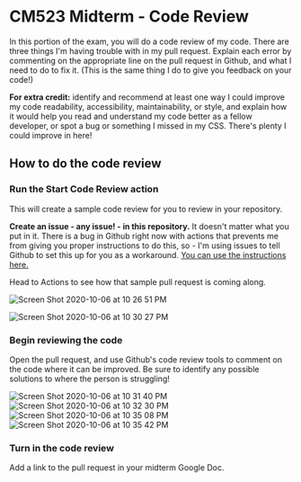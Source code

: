 # CM523 Midterm - Code Review

In this portion of the exam, you will do a code review of my code. There are three things I'm having trouble with in my pull request. Explain each error by commenting on the appropriate line on the pull request in Github, and what I need to do to fix it. (This is the same thing I do to give you feedback on your code!)

**For extra credit:** identify and recommend at least one way I could improve my code readability, accessibility, maintainability, or style, and explain how it would help you read and understand my code better as a fellow developer, or spot a bug or something I missed in my CSS. There's plenty I could improve in here!

## How to do the code review

### Run the Start Code Review action

This will create a sample code review for you to review in your repository. 

**Create an issue - any issue! - in this repository.** It doesn't matter what you put in it. There is a bug in Github right now with actions that prevents me from giving you proper instructions to do this, so - I'm using issues to tell Github to set this up for you as a workaround. [You can use the instructions here.](https://docs.github.com/en/free-pro-team@latest/github/managing-your-work-on-github/creating-an-issue)

Head to Actions to see how that sample pull request is coming along.

<!--For more details, see [Manually running a workflow](https://docs.github.com/en/free-pro-team@latest/actions/managing-workflow-runs/manually-running-a-workflow)-->

![Screen Shot 2020-10-06 at 10 26 51 PM](https://user-images.githubusercontent.com/1828613/95281124-72097780-0824-11eb-8c5f-af7845f75110.png)
<!--![Screen Shot 2020-10-06 at 10 29 02 PM](https://user-images.githubusercontent.com/1828613/95281191-936a6380-0824-11eb-8fac-7cbfc9836ced.png)
![Screen Shot 2020-10-06 at 10 29 53 PM](https://user-images.githubusercontent.com/1828613/95281201-99f8db00-0824-11eb-9b2b-55a4dbdff5cd.png)-->
![Screen Shot 2020-10-06 at 10 30 27 PM](https://user-images.githubusercontent.com/1828613/95281220-a2511600-0824-11eb-89fd-168edaf9b4a6.png)

### Begin reviewing the code

Open the pull request, and use Github's code review tools to comment on the code where it can be improved. Be sure to identify any possible solutions to where the person is struggling!

![Screen Shot 2020-10-06 at 10 31 40 PM](https://user-images.githubusercontent.com/1828613/95281275-c01e7b00-0824-11eb-8e74-efd779753abd.png)
![Screen Shot 2020-10-06 at 10 32 30 PM](https://user-images.githubusercontent.com/1828613/95281317-d9272c00-0824-11eb-95c9-a03d42a90f21.png)
![Screen Shot 2020-10-06 at 10 35 08 PM](https://user-images.githubusercontent.com/1828613/95281326-df1d0d00-0824-11eb-82f4-d3da568a847f.png)
![Screen Shot 2020-10-06 at 10 35 42 PM](https://user-images.githubusercontent.com/1828613/95281338-e5ab8480-0824-11eb-8131-ba8b589aa5f1.png)

### Turn in the code review

Add a link to the pull request in your midterm Google Doc.
